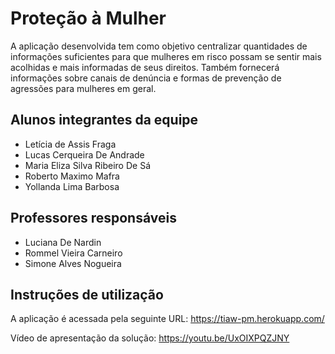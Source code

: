 # Proteção à Mulher

A aplicação desenvolvida tem como objetivo centralizar quantidades de informações suficientes para que mulheres em risco possam se sentir mais acolhidas e mais informadas de seus direitos. Também fornecerá informações sobre canais de denúncia e formas de prevenção de agressões para mulheres em geral. 

## Alunos integrantes da equipe

* Letícia de Assis Fraga
* Lucas Cerqueira De Andrade
* Maria Eliza Silva Ribeiro De Sá
* Roberto Maximo Mafra
* Yollanda Lima Barbosa

## Professores responsáveis

* Luciana De Nardin
* Rommel Vieira Carneiro
* Simone Alves Nogueira

## Instruções de utilização

A aplicação é acessada pela seguinte URL:
https://tiaw-pm.herokuapp.com/

Vídeo de apresentação da solução:
https://youtu.be/UxOIXPQZJNY
